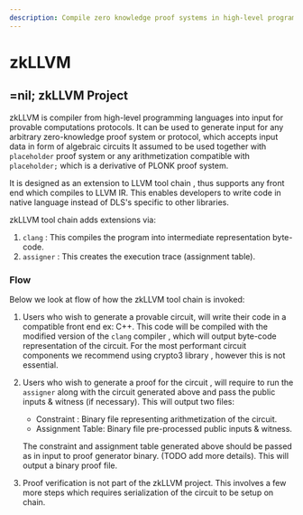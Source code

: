 ```yaml
---
description: Compile zero knowledge proof systems in high-level programming languages
---
```


# zkLLVM

## =nil; zkLLVM Project

zkLLVM is compiler from high-level programming languages into input for provable computations protocols. It can be used to generate input for any arbitrary zero-knowledge proof system or protocol, which accepts input data in form of algebraic circuits It assumed to be used together with `placeholder` proof system or any arithmetization compatible with `placeholder;` which is a derivative of PLONK proof system.

It is designed as an extension to LLVM tool chain , thus supports any front end which compiles to LLVM IR. This enables developers to write code in native language instead of DLS's specific to other libraries.

zkLLVM tool chain adds extensions via:&#x20;

1. `clang` : This compiles the program into intermediate representation byte-code.
2. `assigner` : This creates the execution trace (assignment table).

### Flow

Below we look at flow of how the zkLLVM tool chain is invoked:

1. Users who wish to generate a provable circuit, will write their code in a compatible front end ex: C++. This code will be compiled with the modified version of the `clang` compiler , which will output byte-code representation of the circuit.  For the most performant circuit components  we recommend using crypto3 library , however this is not essential.
2.  Users who wish to generate a proof for the circuit , will require to run the `assigner` along with the circuit generated above and pass the public inputs & witness (if necessary). This will output two files:

    * Constraint : Binary file representing arithmetization of the circuit.
    * Assignment Table: Binary file pre-processed  public inputs & witness.

    The constraint and assignment table generated above should be passed as in input to proof generator binary. (TODO add more details). This will output a binary proof file.
3. Proof verification is not part of the zkLLVM project. This involves a few more steps which requires serialization of the circuit to be setup on chain.
